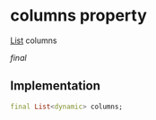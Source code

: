 


# columns property






[List](https://api.flutter.dev/flutter/dart-core/List-class.html) columns
  
_final_






## Implementation

```dart
final List<dynamic> columns;


```








